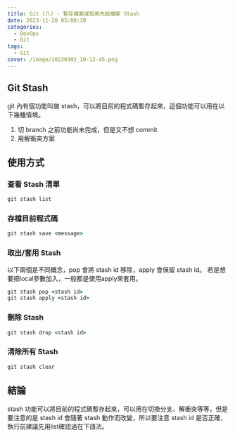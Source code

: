 ```yaml
---
title: Git (八) - 暫存檔案或取用先前檔案 Stash
date: 2023-11-20 05:00:30
categories: 
  - DevOps
  - Git
tags: 
  - Git
cover: /image/20230302_10-12-45.png
---
```


## Git Stash 
git 內有個功能叫做 stash，可以將目前的程式碼暫存起來，這個功能可以用在以下幾種情境。

1. 切 branch 之前功能尚未完成，但是又不想 commit
2. 用解衝突方案

## 使用方式
### 查看 Stash 清單  
```cmd
git stash list
```

### 存檔目前程式碼
```cmd
git stash save <message>
```
### 取出/套用 Stash
以下兩個是不同概念，pop 會將 stash id 移除，apply 會保留 stash id。
若是想要把local參數加入，一般都是使用apply來套用。
```cmd
git stash pop <stash id>
git stash apply <stash id>
```

### 刪除 Stash
```cmd
git stash drop <stash id>
```

### 清除所有 Stash
```cmd
git stash clear
```

## 結論
stash 功能可以將目前的程式碼暫存起來，可以用在切換分支、解衝突等等，但是要注意的是 stash id 會隨著 stash 動作而改變，所以要注意 stash id 是否正確，執行前建議先用list確認過在下語法。

